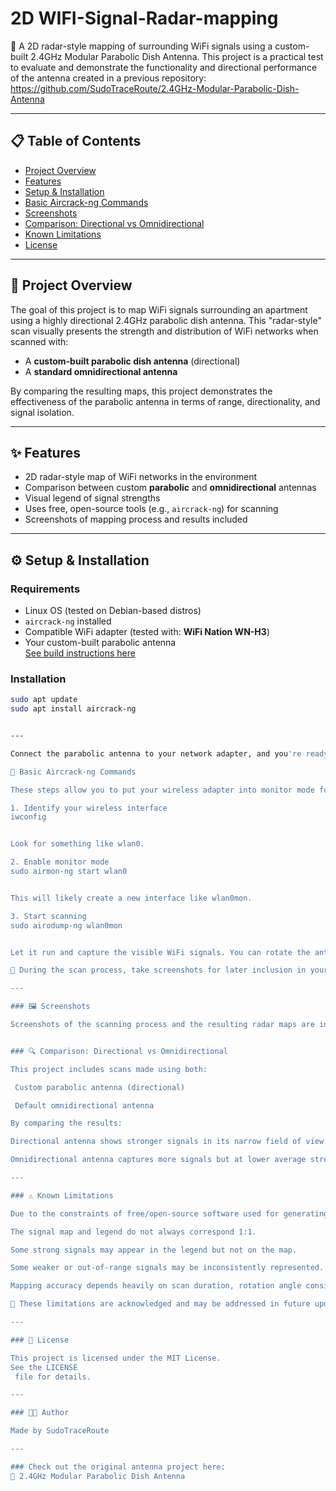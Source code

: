 # 2D WIFI-Signal-Radar-mapping
 📡 A 2D radar-style mapping of surrounding WiFi signals using a custom-built 2.4GHz Modular Parabolic Dish Antenna. 
 This project is a practical test to evaluate and demonstrate the functionality and directional 
 performance of the antenna created in a previous repository: https://github.com/SudoTraceRoute/2.4GHz-Modular-Parabolic-Dish-Antenna

---

## 📋 Table of Contents

- [Project Overview](#project-overview)
- [Features](#features)
- [Setup & Installation](#setup--installation)
- [Basic Aircrack-ng Commands](#basic-aircrack-ng-commands)
- [Screenshots](#screenshots)
- [Comparison: Directional vs Omnidirectional](#comparison-directional-vs-omnidirectional)
- [Known Limitations](#known-limitations)
- [License](#license)

---

## 📡 Project Overview

The goal of this project is to map WiFi signals surrounding an apartment using a highly directional 2.4GHz parabolic dish antenna. This "radar-style" scan visually presents the strength and distribution of WiFi networks when scanned with:

- A **custom-built parabolic dish antenna** (directional)
- A **standard omnidirectional antenna**

By comparing the resulting maps, this project demonstrates the effectiveness of the parabolic antenna in terms of range, directionality, and signal isolation.

---

## ✨ Features

- 2D radar-style map of WiFi networks in the environment
- Comparison between custom **parabolic** and **omnidirectional** antennas
- Visual legend of signal strengths
- Uses free, open-source tools (e.g., `aircrack-ng`) for scanning
- Screenshots of mapping process and results included

---

## ⚙️ Setup & Installation

### Requirements

- Linux OS (tested on Debian-based distros)
- `aircrack-ng` installed
- Compatible WiFi adapter (tested with: **WiFi Nation WN-H3**)
- Your custom-built parabolic antenna  
  [See build instructions here](https://github.com/SudoTraceRoute/2.4GHz-Modular-Parabolic-Dish-Antenna)

### Installation

```bash
sudo apt update
sudo apt install aircrack-ng


---

Connect the parabolic antenna to your network adapter, and you're ready to begin scanning.

🧪 Basic Aircrack-ng Commands

These steps allow you to put your wireless adapter into monitor mode for scanning WiFi signals.

1. Identify your wireless interface
iwconfig


Look for something like wlan0.

2. Enable monitor mode
sudo airmon-ng start wlan0


This will likely create a new interface like wlan0mon.

3. Start scanning
sudo airodump-ng wlan0mon


Let it run and capture the visible WiFi signals. You can rotate the antenna between scans to simulate a directional sweep.

📸 During the scan process, take screenshots for later inclusion in your radar map visualization.

---

### 🖼️ Screenshots

Screenshots of the scanning process and the resulting radar maps are included in the screenshots/ folder.


### 🔍 Comparison: Directional vs Omnidirectional

This project includes scans made using both:

 Custom parabolic antenna (directional)

 Default omnidirectional antenna

By comparing the results:

Directional antenna shows stronger signals in its narrow field of view.

Omnidirectional antenna captures more signals but at lower average strength.

---

### ⚠️ Known Limitations

Due to the constraints of free/open-source software used for generating the radar maps:

The signal map and legend do not always correspond 1:1.

Some strong signals may appear in the legend but not on the map.

Some weaker or out-of-range signals may be inconsistently represented.

Mapping accuracy depends heavily on scan duration, rotation angle consistency, and software interpretation.

📌 These limitations are acknowledged and may be addressed in future updates or with better software solutions.

---

### 📝 License

This project is licensed under the MIT License.
See the LICENSE
 file for details.

---

### 👨‍🔧 Author

Made by SudoTraceRoute

---

### Check out the original antenna project here:
🔗 2.4GHz Modular Parabolic Dish Antenna

